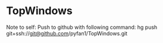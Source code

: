 TopWindows
==========


Note to self: 
Push to github with following command: 
hg push git+ssh://git@github.com/pyfan1/TopWindows.git 

